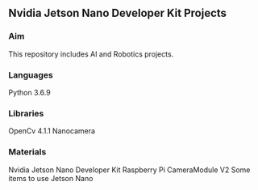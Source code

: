 ## Nvidia Jetson Nano Developer Kit Projects

### Aim
This repository includes AI and Robotics projects.

### Languages
Python 3.6.9

### Libraries
OpenCv 4.1.1
Nanocamera

### Materials
Nvidia Jetson Nano Developer Kit
Raspberry Pi CameraModule V2
Some items to use Jetson Nano

